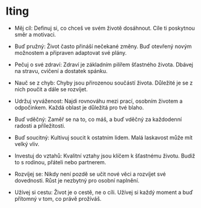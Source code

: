 # Iting

- Měj cíl: Definuj si, co chceš ve svém životě dosáhnout. Cíle ti poskytnou směr a motivaci.

- Buď pružný: Život často přináší nečekané změny. Buď otevřený novým možnostem a připraven adaptovat své plány.

- Pečuj o své zdraví: Zdraví je základním pilířem šťastného života. Dbávej na stravu, cvičení a dostatek spánku.

- Nauč se z chyb: Chyby jsou přirozenou součástí života. Důležité je se z nich poučit a dále se rozvíjet.

- Udržuj vyváženost: Najdi rovnováhu mezi prací, osobním životem a odpočinkem. Každá oblast je důležitá pro tvé blaho.

- Buď vděčný: Zaměř se na to, co máš, a buď vděčný za každodenní radosti a příležitosti.

- Buď soucitný: Kultivuj soucit k ostatním lidem. Malá laskavost může mít velký vliv.

- Investuj do vztahů: Kvalitní vztahy jsou klíčem k šťastnému životu. Budiž to s rodinou, přáteli nebo partnerem.

- Rozvíjej se: Nikdy není pozdě se učit nové věci a rozvíjet své dovednosti. Růst je nezbytný pro osobní naplnění.

- Užívej si cestu: Život je o cestě, ne o cíli. Užívej si každý moment a buď přítomný v tom, co právě prožíváš.
